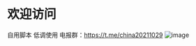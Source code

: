 # 欢迎访问 #
自用脚本
低调使用
电报群：https://t.me/china20211029
![image](https://github.com/bluesmallpig/scripts/blob/main/img/zs.png?raw=true)
